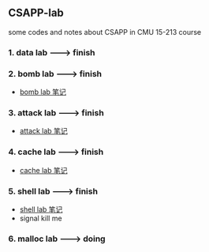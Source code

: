 ## CSAPP-lab

some codes and notes about CSAPP in CMU 15-213 course

### 1. data lab ---> finish

### 2. bomb lab ---> finish
- [bomb lab 笔记](lab-notes/bomb.md)

### 3. attack lab ---> finish
- [attack lab 笔记](lab-notes/attack.md)

### 4. cache lab ---> finish
- [cache lab 笔记](lab-notes/cache.md)

### 5. shell lab ---> finish
- [shell lab 笔记](lab-notes/shell.md)
- signal kill me

### 6. malloc lab ---> doing
